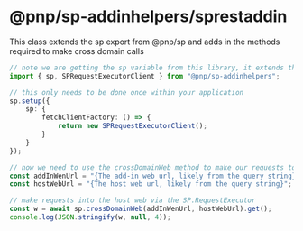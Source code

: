 # @pnp/sp-addinhelpers/sprestaddin

This class extends the sp export from @pnp/sp and adds in the methods required to make cross domain calls

```TypeScript
// note we are getting the sp variable from this library, it extends the sp export from @pnp/sp to add the required helper methods
import { sp, SPRequestExecutorClient } from "@pnp/sp-addinhelpers";

// this only needs to be done once within your application
sp.setup({
    sp: {
        fetchClientFactory: () => {
            return new SPRequestExecutorClient();
        }
    }
});

// now we need to use the crossDomainWeb method to make our requests to the host web
const addInWenUrl = "{The add-in web url, likely from the query string}";
const hostWebUrl = "{The host web url, likely from the query string}";

// make requests into the host web via the SP.RequestExecutor
const w = await sp.crossDomainWeb(addInWenUrl, hostWebUrl).get();
console.log(JSON.stringify(w, null, 4));
```
